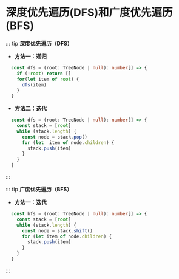 # 深度优先遍历(DFS)和广度优先遍历(BFS)

::: tip **深度优先遍历（DFS）**
  - **方法一：递归**
  ``` TypeScript
    const dfs = (root: TreeNode | null): number[] => {
      if (!root) return []
      for(let item of root) {
        dfs(item)
      }
    }
  ```
  - **方法二：迭代**
  ```TypeScript
    const dfs = (root: TreeNode | null): number[] => {
      const stack = [root]
      while (stack.length) {
        const node = stack.pop()
        for (let  item of node.children) {
          stack.push(item)
        }
      }
    }
  ```
:::

::: tip **广度优先遍历（BFS）**
  - **方法一：迭代**
  ```TypeScript
    const bfs = (root: TreeNode | null): number[] => {
      const stack = [root]
      while (stack.length) {
        const node = stack.shift()
        for (let item of node.children) {
          stack.push(item)
        }
      }
    }
  ```                                                                     
:::

